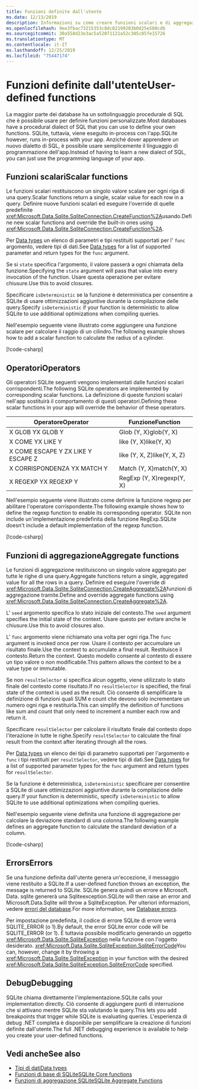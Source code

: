 ```yaml
---
title: Funzioni definite dall'utente
ms.date: 12/13/2019
description: Informazioni su come creare funzioni scalari e di aggregazione definite dall'utente.
ms.openlocfilehash: 9ee3fbac73215353c8dc82199203b0d25e580cdb
ms.sourcegitcommit: 30a558d23e3ac5a52071121a52c305c85fe15726
ms.translationtype: MT
ms.contentlocale: it-IT
ms.lasthandoff: 12/25/2019
ms.locfileid: "75447174"
---
```

# <a name="user-defined-functions"></a><span data-ttu-id="987c6-103">Funzioni definite dall'utente</span><span class="sxs-lookup"><span data-stu-id="987c6-103">User-defined functions</span></span>

<span data-ttu-id="987c6-104">La maggior parte dei database ha un sottolinguaggio procedurale di SQL che è possibile usare per definire funzioni personalizzate.</span><span class="sxs-lookup"><span data-stu-id="987c6-104">Most databases have a procedural dialect of SQL that you can use to define your own functions.</span></span> <span data-ttu-id="987c6-105">SQLite, tuttavia, viene eseguito in-process con l'app.</span><span class="sxs-lookup"><span data-stu-id="987c6-105">SQLite however, runs in-process with your app.</span></span> <span data-ttu-id="987c6-106">Anziché dover apprendere un nuovo dialetto di SQL, è possibile usare semplicemente il linguaggio di programmazione dell'app.</span><span class="sxs-lookup"><span data-stu-id="987c6-106">Instead of having to learn a new dialect of SQL, you can just use the programming language of your app.</span></span>

## <a name="scalar-functions"></a><span data-ttu-id="987c6-107">Funzioni scalari</span><span class="sxs-lookup"><span data-stu-id="987c6-107">Scalar functions</span></span>

<span data-ttu-id="987c6-108">Le funzioni scalari restituiscono un singolo valore scalare per ogni riga di una query.</span><span class="sxs-lookup"><span data-stu-id="987c6-108">Scalar functions return a single, scalar value for each row in a query.</span></span> <span data-ttu-id="987c6-109">Definire nuove funzioni scalari ed eseguire l'override di quelle predefinite <xref:Microsoft.Data.Sqlite.SqliteConnection.CreateFunction%2A>usando.</span><span class="sxs-lookup"><span data-stu-id="987c6-109">Define new scalar functions and override the built-in ones using <xref:Microsoft.Data.Sqlite.SqliteConnection.CreateFunction%2A>.</span></span>

<span data-ttu-id="987c6-110">Per [Data types](types.md) un elenco di parametri e tipi restituiti supportati per l' `func` argomento, vedere tipi di dati.</span><span class="sxs-lookup"><span data-stu-id="987c6-110">See [Data types](types.md) for a list of supported parameter and return types for the `func` argument.</span></span>

<span data-ttu-id="987c6-111">Se si `state` specifica l'argomento, il valore passerà a ogni chiamata della funzione.</span><span class="sxs-lookup"><span data-stu-id="987c6-111">Specifying the `state` argument will pass that value into every invocation of the function.</span></span> <span data-ttu-id="987c6-112">Usare questa operazione per evitare chiusure.</span><span class="sxs-lookup"><span data-stu-id="987c6-112">Use this to avoid closures.</span></span>

<span data-ttu-id="987c6-113">Specificare `isDeterministic` se la funzione è deterministica per consentire a SQLite di usare ottimizzazioni aggiuntive durante la compilazione delle query.</span><span class="sxs-lookup"><span data-stu-id="987c6-113">Specify `isDeterministic` if your function is deterministic to allow SQLite to use additional optimizations when compiling queries.</span></span>

<span data-ttu-id="987c6-114">Nell'esempio seguente viene illustrato come aggiungere una funzione scalare per calcolare il raggio di un cilindro.</span><span class="sxs-lookup"><span data-stu-id="987c6-114">The following example shows how to add a scalar function to calculate the radius of a cylinder.</span></span>

[!code-csharp[](../../../../samples/snippets/standard/data/sqlite/ScalarFunctionSample/Program.cs?name=snippet_CreateFunction)]

## <a name="operators"></a><span data-ttu-id="987c6-115">Operatori</span><span class="sxs-lookup"><span data-stu-id="987c6-115">Operators</span></span>

<span data-ttu-id="987c6-116">Gli operatori SQLite seguenti vengono implementati dalle funzioni scalari corrispondenti.</span><span class="sxs-lookup"><span data-stu-id="987c6-116">The following SQLite operators are implemented by corresponding scalar functions.</span></span> <span data-ttu-id="987c6-117">La definizione di queste funzioni scalari nell'app sostituirà il comportamento di questi operatori.</span><span class="sxs-lookup"><span data-stu-id="987c6-117">Defining these scalar functions in your app will override the behavior of these operators.</span></span>

| <span data-ttu-id="987c6-118">Operatore</span><span class="sxs-lookup"><span data-stu-id="987c6-118">Operator</span></span>          | <span data-ttu-id="987c6-119">Funzione</span><span class="sxs-lookup"><span data-stu-id="987c6-119">Function</span></span>      |
| ----------------- | ------------- |
| <span data-ttu-id="987c6-120">X GLOB Y</span><span class="sxs-lookup"><span data-stu-id="987c6-120">X GLOB Y</span></span>          | <span data-ttu-id="987c6-121">Glob (Y, X)</span><span class="sxs-lookup"><span data-stu-id="987c6-121">glob(Y, X)</span></span>    |
| <span data-ttu-id="987c6-122">X COME Y</span><span class="sxs-lookup"><span data-stu-id="987c6-122">X LIKE Y</span></span>          | <span data-ttu-id="987c6-123">like (Y, X)</span><span class="sxs-lookup"><span data-stu-id="987c6-123">like(Y, X)</span></span>    |
| <span data-ttu-id="987c6-124">X COME ESCAPE Y Z</span><span class="sxs-lookup"><span data-stu-id="987c6-124">X LIKE Y ESCAPE Z</span></span> | <span data-ttu-id="987c6-125">like (Y, X, Z)</span><span class="sxs-lookup"><span data-stu-id="987c6-125">like(Y, X, Z)</span></span> |
| <span data-ttu-id="987c6-126">X CORRISPONDENZA Y</span><span class="sxs-lookup"><span data-stu-id="987c6-126">X MATCH Y</span></span>         | <span data-ttu-id="987c6-127">Match (Y, X)</span><span class="sxs-lookup"><span data-stu-id="987c6-127">match(Y, X)</span></span>   |
| <span data-ttu-id="987c6-128">X REGEXP Y</span><span class="sxs-lookup"><span data-stu-id="987c6-128">X REGEXP Y</span></span>        | <span data-ttu-id="987c6-129">RegExp (Y, X)</span><span class="sxs-lookup"><span data-stu-id="987c6-129">regexp(Y, X)</span></span>  |

<span data-ttu-id="987c6-130">Nell'esempio seguente viene illustrato come definire la funzione regexp per abilitare l'operatore corrispondente.</span><span class="sxs-lookup"><span data-stu-id="987c6-130">The following example shows how to define the regexp function to enable its corresponding operator.</span></span> <span data-ttu-id="987c6-131">SQLite non include un'implementazione predefinita della funzione RegExp.</span><span class="sxs-lookup"><span data-stu-id="987c6-131">SQLite doesn't include a default implementation of the regexp function.</span></span>

[!code-csharp[](../../../../samples/snippets/standard/data/sqlite/RegularExpressionSample/Program.cs?name=snippet_Regex)]

## <a name="aggregate-functions"></a><span data-ttu-id="987c6-132">Funzioni di aggregazione</span><span class="sxs-lookup"><span data-stu-id="987c6-132">Aggregate functions</span></span>

<span data-ttu-id="987c6-133">Le funzioni di aggregazione restituiscono un singolo valore aggregato per tutte le righe di una query.</span><span class="sxs-lookup"><span data-stu-id="987c6-133">Aggregate functions return a single, aggregated value for all the rows in a query.</span></span> <span data-ttu-id="987c6-134">Definire ed eseguire l'override di <xref:Microsoft.Data.Sqlite.SqliteConnection.CreateAggregate%2A>funzioni di aggregazione tramite.</span><span class="sxs-lookup"><span data-stu-id="987c6-134">Define and override aggregate functions using <xref:Microsoft.Data.Sqlite.SqliteConnection.CreateAggregate%2A>.</span></span>

<span data-ttu-id="987c6-135">L' `seed` argomento specifica lo stato iniziale del contesto.</span><span class="sxs-lookup"><span data-stu-id="987c6-135">The `seed` argument specifies the initial state of the context.</span></span> <span data-ttu-id="987c6-136">Usare questo per evitare anche le chiusure.</span><span class="sxs-lookup"><span data-stu-id="987c6-136">Use this to avoid closures also.</span></span>

<span data-ttu-id="987c6-137">L' `func` argomento viene richiamato una volta per ogni riga.</span><span class="sxs-lookup"><span data-stu-id="987c6-137">The `func` argument is invoked once per row.</span></span> <span data-ttu-id="987c6-138">Usare il contesto per accumulare un risultato finale.</span><span class="sxs-lookup"><span data-stu-id="987c6-138">Use the context to accumulate a final result.</span></span> <span data-ttu-id="987c6-139">Restituisce il contesto.</span><span class="sxs-lookup"><span data-stu-id="987c6-139">Return the context.</span></span> <span data-ttu-id="987c6-140">Questo modello consente al contesto di essere un tipo valore o non modificabile.</span><span class="sxs-lookup"><span data-stu-id="987c6-140">This pattern allows the context to be a value type or immutable.</span></span>

<span data-ttu-id="987c6-141">Se non `resultSelector` si specifica alcun oggetto, viene utilizzato lo stato finale del contesto come risultato.</span><span class="sxs-lookup"><span data-stu-id="987c6-141">If no `resultSelector` is specified, the final state of the context is used as the result.</span></span> <span data-ttu-id="987c6-142">Ciò consente di semplificare la definizione di funzioni quali SUM e count che devono solo incrementare un numero ogni riga e restituirla.</span><span class="sxs-lookup"><span data-stu-id="987c6-142">This can simplify the definition of functions like sum and count that only need to increment a number each row and return it.</span></span>

<span data-ttu-id="987c6-143">Specificare `resultSelector` per calcolare il risultato finale dal contesto dopo l'iterazione in tutte le righe.</span><span class="sxs-lookup"><span data-stu-id="987c6-143">Specify `resultSelector` to calculate the final result from the context after iterating through all the rows.</span></span>

<span data-ttu-id="987c6-144">Per [Data types](types.md) un elenco dei tipi di parametro supportati per l'argomento e `func` i tipi restituiti per `resultSelector`, vedere tipi di dati.</span><span class="sxs-lookup"><span data-stu-id="987c6-144">See [Data types](types.md) for a list of supported parameter types for the `func` argument and return types for `resultSelector`.</span></span>

<span data-ttu-id="987c6-145">Se la funzione è deterministica, `isDeterministic` specificare per consentire a SQLite di usare ottimizzazioni aggiuntive durante la compilazione delle query.</span><span class="sxs-lookup"><span data-stu-id="987c6-145">If your function is deterministic, specify `isDeterministic` to allow SQLite to use additional optimizations when compiling queries.</span></span>

<span data-ttu-id="987c6-146">Nell'esempio seguente viene definita una funzione di aggregazione per calcolare la deviazione standard di una colonna.</span><span class="sxs-lookup"><span data-stu-id="987c6-146">The following example defines an aggregate function to calculate the standard deviation of a column.</span></span>

[!code-csharp[](../../../../samples/snippets/standard/data/sqlite/AggregateFunctionSample/Program.cs?name=snippet_CreateAggregate)]

## <a name="errors"></a><span data-ttu-id="987c6-147">Errors</span><span class="sxs-lookup"><span data-stu-id="987c6-147">Errors</span></span>

<span data-ttu-id="987c6-148">Se una funzione definita dall'utente genera un'eccezione, il messaggio viene restituito a SQLite.</span><span class="sxs-lookup"><span data-stu-id="987c6-148">If a user-defined function throws an exception, the message is returned to SQLite.</span></span> <span data-ttu-id="987c6-149">SQLite genera quindi un errore e Microsoft. Data. sqlite genererà una Sqliteexception.</span><span class="sxs-lookup"><span data-stu-id="987c6-149">SQLite will then raise an error and Microsoft.Data.Sqlite will throw a SqliteException.</span></span> <span data-ttu-id="987c6-150">Per ulteriori informazioni, vedere [errori del database](database-errors.md).</span><span class="sxs-lookup"><span data-stu-id="987c6-150">For more information, see [Database errors](database-errors.md).</span></span>

<span data-ttu-id="987c6-151">Per impostazione predefinita, il codice di errore SQLite di errore verrà SQLITE_ERROR (o 1).</span><span class="sxs-lookup"><span data-stu-id="987c6-151">By default, the error SQLite error code will be SQLITE_ERROR (or 1).</span></span> <span data-ttu-id="987c6-152">È tuttavia possibile modificarlo generando un oggetto <xref:Microsoft.Data.Sqlite.SqliteException> nella funzione con l'oggetto desiderato. <xref:Microsoft.Data.Sqlite.SqliteException.SqliteErrorCode></span><span class="sxs-lookup"><span data-stu-id="987c6-152">You can, however, change it by throwing a <xref:Microsoft.Data.Sqlite.SqliteException> in your function with the desired <xref:Microsoft.Data.Sqlite.SqliteException.SqliteErrorCode> specified.</span></span>

## <a name="debugging"></a><span data-ttu-id="987c6-153">Debug</span><span class="sxs-lookup"><span data-stu-id="987c6-153">Debugging</span></span>

<span data-ttu-id="987c6-154">SQLite chiama direttamente l'implementazione.</span><span class="sxs-lookup"><span data-stu-id="987c6-154">SQLite calls your implementation directly.</span></span> <span data-ttu-id="987c6-155">Ciò consente di aggiungere punti di interruzione che si attivano mentre SQLite sta valutando le query.</span><span class="sxs-lookup"><span data-stu-id="987c6-155">This lets you add breakpoints that trigger while SQLite is evaluating queries.</span></span> <span data-ttu-id="987c6-156">L'esperienza di debug .NET completa è disponibile per semplificare la creazione di funzioni definite dall'utente.</span><span class="sxs-lookup"><span data-stu-id="987c6-156">The full .NET debugging experience is available to help you create your user-defined functions.</span></span>

## <a name="see-also"></a><span data-ttu-id="987c6-157">Vedi anche</span><span class="sxs-lookup"><span data-stu-id="987c6-157">See also</span></span>

* [<span data-ttu-id="987c6-158">Tipi di dati</span><span class="sxs-lookup"><span data-stu-id="987c6-158">Data types</span></span>](types.md)
* [<span data-ttu-id="987c6-159">Funzioni di base di SQLite</span><span class="sxs-lookup"><span data-stu-id="987c6-159">SQLite Core functions</span></span>](https://www.sqlite.org/lang_corefunc.html)
* [<span data-ttu-id="987c6-160">Funzioni di aggregazione SQLite</span><span class="sxs-lookup"><span data-stu-id="987c6-160">SQLite Aggregate Functions</span></span>](https://www.sqlite.org/lang_aggfunc.html)
